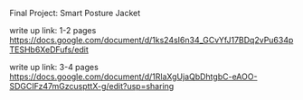 Final Project: Smart Posture Jacket

write up link: 1-2 pages
https://docs.google.com/document/d/1ks24sI6n34_GCvYfJ17BDq2vPu634pTESHb6XeDFufs/edit

write up link: 3-4 pages
https://docs.google.com/document/d/1RlaXgUjaQbDhtgbC-eAOO-SDGCIFz47mGzcuspttX-g/edit?usp=sharing
